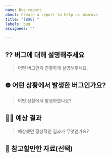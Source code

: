 ```yaml
---
name: Bug report
about: Create a report to help us improve
title: "[BUG] "
labels: bug
assignees: ''

---
```


## ⁇ 버그에 대해 설명해주세요

> 어떤 버그인지 간결하게 설명해주세요.

## ⛔️ 어떤 상황에서 발생한 버그인가요?

> 어떤 상황에서 발생하였나요?

## 👩‍💻 예상 결과

> 예상했던 정상적인 결과가 무엇인가요?

## 📖 참고할만한 자료(선택)
